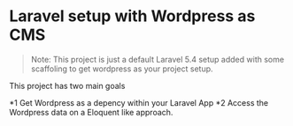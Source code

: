 # Laravel setup with Wordpress as CMS

> Note: This project is just a default Laravel 5.4 setup added with some scaffoling to get wordpress as your project setup.

This project has two main goals

*1 Get Wordpress as a depency within your Laravel App
*2 Access the Wordpress data on a Eloquent like approach.
